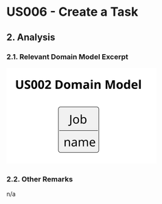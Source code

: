 # US006 - Create a Task 

## 2. Analysis

### 2.1. Relevant Domain Model Excerpt

![Domain Model](svg/us006-domain-model.svg)

### 2.2. Other Remarks

n/a